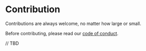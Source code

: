 # Contribution

Contributions are always welcome, no matter how large or small.

Before contributing, please read our [code of conduct](./CODE_OF_CONDUCT.md).

// TBD
